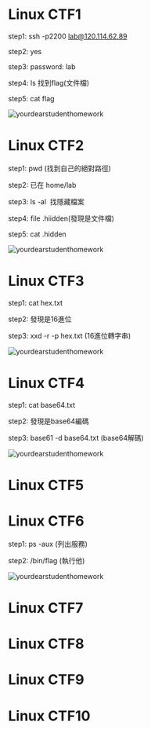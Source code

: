 # Linux CTF1
step1: ssh -p2200 lab@120.114.62.89

step2: yes

step3: password: lab

step4: ls 找到flag(文件檔)

step5: cat flag

![yourdearstudenthomework](https://github.com/larrychen20011120/yourdearstudenthomework/blob/master/a.PNG)

# Linux CTF2
step1: pwd (找到自己的絕對路徑)

step2: 已在 home/lab

step3: ls -al  找隱藏檔案

step4: file .hiidden(發現是文件檔)

step5: cat .hidden

![yourdearstudenthomework](https://github.com/larrychen20011120/yourdearstudenthomework/blob/master/Li2.PNG)

# Linux CTF3
step1: cat hex.txt

step2: 發現是16進位

step3: xxd -r -p hex.txt  (16進位轉字串)

![yourdearstudenthomework](https://github.com/larrychen20011120/yourdearstudenthomework/blob/master/Li3.PNG)
# Linux CTF4
step1: cat base64.txt

step2: 發現是base64編碼

step3: base61 -d base64.txt  (base64解碼)

![yourdearstudenthomework](https://github.com/larrychen20011120/yourdearstudenthomework/blob/master/L4.PNG)
# Linux CTF5

# Linux CTF6
step1: ps -aux (列出服務)

step2: /bin/flag (執行他)

![yourdearstudenthomework](https://github.com/larrychen20011120/yourdearstudenthomework/blob/master/L6.PNG)
# Linux CTF7

# Linux CTF8

# Linux CTF9

# Linux CTF10
